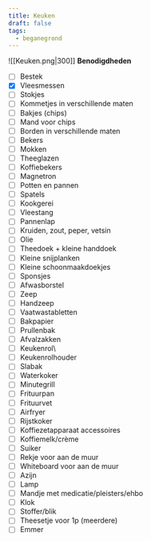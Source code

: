 ```yaml
---
title: Keuken
draft: false
tags:
  - beganegrond
---
```

![[Keuken.png|300]]
**Benodigdheden**
- [ ] Bestek
- [x] Vleesmessen
- [ ] Stokjes
- [ ] Kommetjes in verschillende maten
- [ ] Bakjes (chips)
- [ ] Mand voor chips
- [ ] Borden in verschillende maten
- [ ] Bekers
- [ ] Mokken
- [ ] Theeglazen
- [ ] Koffiebekers
- [ ] Magnetron
- [ ] Potten en pannen
- [ ] Spatels
- [ ] Kookgerei
- [ ] Vleestang
- [ ] Pannenlap
- [ ] Kruiden, zout, peper, vetsin
- [ ] Olie
- [ ] Theedoek + kleine handdoek
- [ ] Kleine snijplanken
- [ ] Kleine schoonmaakdoekjes
- [ ] Sponsjes
- [ ] Afwasborstel
- [ ] Zeep
- [ ] Handzeep
- [ ] Vaatwastabletten
- [ ] Bakpapier
- [ ] Prullenbak
- [ ] Afvalzakken
- [ ] Keukenrol\
- [ ] Keukenrolhouder
- [ ] Slabak
- [ ] Waterkoker
- [ ] Minutegrill
- [ ] Frituurpan
- [ ] Frituurvet
- [ ] Airfryer
- [ ] Rijstkoker
- [ ] Koffiezetapparaat accessoires
- [ ] Koffiemelk/crème
- [ ] Suiker
- [ ] Rekje voor aan de muur
- [ ] Whiteboard voor aan de muur
- [ ] Azijn
- [ ] Lamp
- [ ] Mandje met medicatie/pleisters/ehbo
- [ ] Klok
- [ ] Stoffer/blik
- [ ] Theesetje voor 1p (meerdere)
- [ ] Emmer
